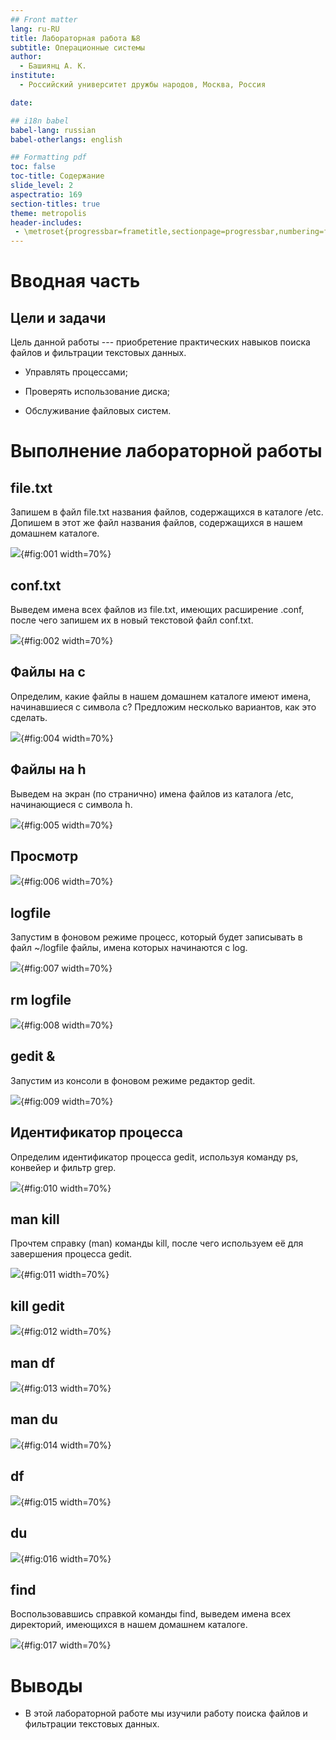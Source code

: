 ```yaml
---
## Front matter
lang: ru-RU
title: Лабораторная работа №8
subtitle: Операционные системы
author:
  - Башиянц А. К.
institute:
  - Российский университет дружбы народов, Москва, Россия

date: 

## i18n babel
babel-lang: russian
babel-otherlangs: english

## Formatting pdf
toc: false
toc-title: Содержание
slide_level: 2
aspectratio: 169
section-titles: true
theme: metropolis
header-includes:
 - \metroset{progressbar=frametitle,sectionpage=progressbar,numbering=fraction}
---
```




# Вводная часть

## Цели и задачи

Цель данной работы --- приобретение практических навыков поиска файлов и фильтрации текстовых данных.

* Управлять процессами;

* Проверять использование диска;

* Обслуживание файловых систем.


# Выполнение лабораторной работы

## file.txt

Запишем в файл file.txt названия файлов, содержащихся в каталоге /etc. Допишем в этот же файл названия файлов, содержащихся в нашем домашнем каталоге.

![](image/1.png){#fig:001 width=70%}

## conf.txt

Выведем имена всех файлов из file.txt, имеющих расширение .conf, после чего запишем их в новый текстовой файл conf.txt.

![](image/2.png){#fig:002 width=70%}

## Файлы на с

Определим, какие файлы в нашем домашнем каталоге имеют имена, начинавшиеся с символа c? Предложим несколько вариантов, как это сделать.

![](image/4.png){#fig:004 width=70%}

## Файлы на h

Выведем на экран (по странично) имена файлов из каталога /etc, начинающиеся с символа h.

![](image/5.png){#fig:005 width=70%}

## Просмотр

![](image/6.png){#fig:006 width=70%}

## logfile

Запустим в фоновом режиме процесс, который будет записывать в файл ~/logfile файлы, имена которых начинаются с log.

![](image/7.png){#fig:007 width=70%}

## rm logfile

![](image/8.png){#fig:008 width=70%}

## gedit &

Запустим из консоли в фоновом режиме редактор gedit.

![](image/9.png){#fig:009 width=70%}

## Идентификатор процесса

Определим идентификатор процесса gedit, используя команду ps, конвейер и фильтр grep.

![](image/10.png){#fig:010 width=70%}

## man kill

Прочтем справку (man) команды kill, после чего используем её для завершения процесса gedit. 

![](image/11.png){#fig:011 width=70%}

## kill gedit

![](image/12.png){#fig:012 width=70%}

## man df

![](image/13.png){#fig:013 width=70%}

## man du

![](image/14.png){#fig:014 width=70%}

## df

![](image/15.png){#fig:015 width=70%}

## du

![](image/16.png){#fig:016 width=70%}

## find

Воспользовавшись справкой команды find, выведем имена всех директорий, имеющихся в нашем домашнем каталоге.

![](image/17.png){#fig:017 width=70%}

# Выводы

- В этой лабораторной работе мы изучили работу поиска файлов и фильтрации текстовых данных.
